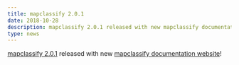 ```yaml
---
title: mapclassify 2.0.1
date: 2018-10-28
description: mapclassify 2.0.1 released with new mapclassify documentation website!
type: news
---
```


<a href="https://pypi.org/project/mapclassify/2.0.1/">mapclassify 2.0.1</a> released with new <a href="https://mapclassify.readthedocs.io/">mapclassify documentation website</a>!